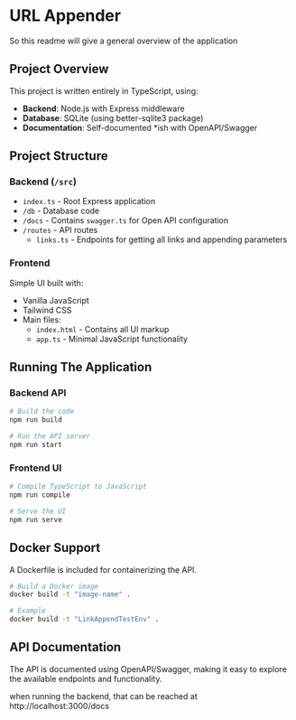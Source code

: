 # URL Appender

So this readme will give a general overview of the application

## Project Overview

This project is written entirely in TypeScript, using:
- **Backend**: Node.js with Express middleware
- **Database**: SQLite (using better-sqlite3 package)
- **Documentation**: Self-documented *ish with OpenAPI/Swagger

## Project Structure

### Backend (`/src`)
- `index.ts` - Root Express application
- `/db` - Database code
- `/docs` - Contains `swagger.ts` for Open API configuration
- `/routes` - API routes
  - `links.ts` - Endpoints for getting all links and appending parameters

### Frontend
Simple UI built with:
- Vanilla JavaScript
- Tailwind CSS
- Main files:
  - `index.html` - Contains all UI markup
  - `app.ts` - Minimal JavaScript functionality

## Running The Application

### Backend API

```bash
# Build the code
npm run build

# Run the API server
npm run start
```

### Frontend UI

```bash
# Compile TypeScript to JavaScript
npm run compile

# Serve the UI
npm run serve
```

## Docker Support

A Dockerfile is included for containerizing the API.

```bash
# Build a Docker image
docker build -t "image-name" .

# Example
docker build -t "LinkAppendTestEnv" .
```

## API Documentation

The API is documented using OpenAPI/Swagger, making it easy to explore the available endpoints and functionality.

when running the backend, that can be reached at http://localhost:3000/docs